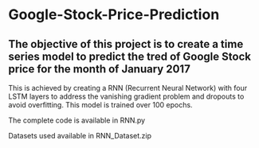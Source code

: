 # Google-Stock-Price-Prediction

## The objective of this project is to create a time series model to predict the tred of Google Stock price for the month of January 2017

This is achieved by creating a RNN (Recurrent Neural Network) with four LSTM layers to address the vanishing gradient problem and dropouts to avoid overfitting. This model is trained over 100 epochs.

The complete code is available in RNN.py

Datasets used available in RNN_Dataset.zip
